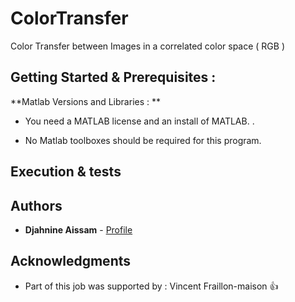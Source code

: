 # ColorTransfer

Color Transfer between Images in a correlated color space ( RGB )

## Getting Started & Prerequisites :

**Matlab Versions and Libraries : ** 

* You need a MATLAB license and an install of MATLAB. .

* No Matlab toolboxes should be required for this program. 
           
## Execution & tests


## Authors

* **Djahnine Aissam**  - [Profile](https://github.com/AissamDjahnine)

## Acknowledgments

* Part of this job was supported by : Vincent Fraillon-maison  :thumbsup:



